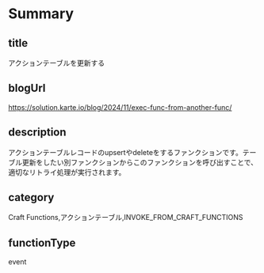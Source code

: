 # Summary

## title
アクションテーブルを更新する

## blogUrl
https://solution.karte.io/blog/2024/11/exec-func-from-another-func/

## description
アクションテーブルレコードのupsertやdeleteをするファンクションです。テーブル更新をしたい別ファンクションからこのファンクションを呼び出すことで、適切なリトライ処理が実行されます。

## category
Craft Functions,アクションテーブル,INVOKE_FROM_CRAFT_FUNCTIONS

## functionType 
event